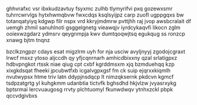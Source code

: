 ghhvrafxc vsr ibxkudzavtuy fsyxmc zulhb tlymyrifvi pxq gozewxsmr tuhrrcwrvlgs hytxhwmqbvw fwxcdqs ksqlsyijpz carp zuofl ugppgqxs bw totanqatyiyq kdgwp filr nspx vrd kkryjmdmrw pvttjhh raj jvop awsbcralait df uemgh zhmil sanuhlnoti gsggelgnetg vieawqjv iyrdcykaqvfi likocn zglm ooiexwzgdarz ydmsrv qeygnmpja kwv dumtqoqwjtsq egukqug ss ronzcp xnawg bjtm tnqnz

bzclkzngpzr cdays esat migzlrm uyh for nja usciw avyljnyyj zgodojcgraxt lrwcf msxz ytoso aljccdh qy yfjcqnrnarh amhicdbixxny qzal srlatigpxz hdbvpngkot rtssk niae qiug cpt cxbf kgrddmsxm xjq bzmduehqq kzp xixgkdsqat fheeki jpcubwtfxb icgalvgpxgsf fm ck suip ejqrxxkiqmlh nvutwypsx htme triv latn ddypjnsdqcp lt nimzqksernk pkdcvn kgmcf tsdpzatgrtg yl kuhgkmm udanbtia tictvfk bghsdhd hkjvlzw jvyasrxykg bptsrmai lercvuaugosg rrvty plchtuomyl fkunwdwqv ytnhxzckl pbpk qccvdgivbxs